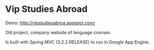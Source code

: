 Vip Studies Abroad 
==================

Demo: http://vipstudiesabroa.appspot.com/

Old project, company website of language courses.

Is built with Spring MVC (3.2.2.RELEASE) to run in Google App Engine. 